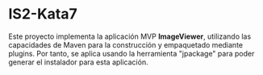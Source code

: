 # IS2-Kata7

Este proyecto implementa la aplicación MVP **ImageViewer**, utilizando las capacidades de Maven para la construcción y empaquetado mediante plugins. Por tanto, se aplica usando la herramienta "jpackage" para poder generar el instalador para esta aplicación.

